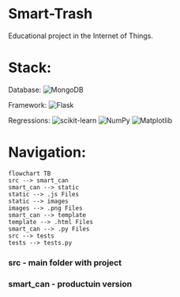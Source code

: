 # Smart-Trash
Educational project in the Internet of Things.

# Stack:
Database: ![MongoDB](https://img.shields.io/badge/MongoDB-%234ea94b.svg?style=for-the-badge&logo=mongodb&logoColor=white)

Framework: ![Flask](https://img.shields.io/badge/flask-%23000.svg?style=for-the-badge&logo=flask&logoColor=white)

Regressions: ![scikit-learn](https://img.shields.io/badge/scikit--learn-%23F7931E.svg?style=for-the-badge&logo=scikit-learn&logoColor=white) ![NumPy](https://img.shields.io/badge/numpy-%23013243.svg?style=for-the-badge&logo=numpy&logoColor=white) ![Matplotlib](https://img.shields.io/badge/Matplotlib-%23ffffff.svg?style=for-the-badge&logo=Matplotlib&logoColor=black)

# Navigation:

```mermaid
flowchart TB
src --> smart_can
smart_can --> static
static --> .js Files
static --> images
images --> .png Files
smart_can --> template
template --> .html Files
smart_can --> .py Files
src --> tests
tests --> tests.py
```

### src - main folder with project
### smart_can - productuin version
### 

